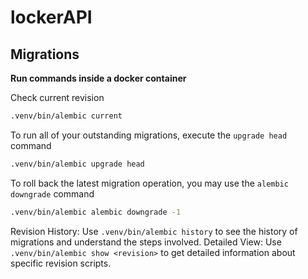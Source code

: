# lockerAPI


## Migrations

**Run commands inside a docker container**

Check current revision
```bash
.venv/bin/alembic current
```

To run all of your outstanding migrations, execute the `upgrade head` command
```bash
.venv/bin/alembic upgrade head
```

To roll back the latest migration operation, you may use the `alembic downgrade` command
```bash
.venv/bin/alembic alembic downgrade -1
```

Revision History: Use `.venv/bin/alembic history` to see the history of migrations and understand the steps involved.
Detailed View: Use `.venv/bin/alembic show <revision>` to get detailed information about specific revision scripts.
